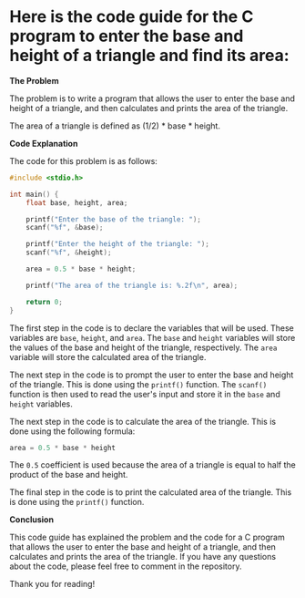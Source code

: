 # Here is the code guide for the C program to enter the base and height of a triangle and find its area:

**The Problem**

The problem is to write a program that allows the user to enter the base and height of a triangle, and then calculates and prints the area of the triangle.

The area of a triangle is defined as (1/2) * base * height.

**Code Explanation**

The code for this problem is as follows:

```c
#include <stdio.h>

int main() {
    float base, height, area;

    printf("Enter the base of the triangle: ");
    scanf("%f", &base);

    printf("Enter the height of the triangle: ");
    scanf("%f", &height);

    area = 0.5 * base * height;

    printf("The area of the triangle is: %.2f\n", area);

    return 0;
}
```

The first step in the code is to declare the variables that will be used. These variables are `base`, `height`, and `area`. The `base` and `height` variables will store the values of the base and height of the triangle, respectively. The `area` variable will store the calculated area of the triangle.

The next step in the code is to prompt the user to enter the base and height of the triangle. This is done using the `printf()` function. The `scanf()` function is then used to read the user's input and store it in the `base` and `height` variables.

The next step in the code is to calculate the area of the triangle. This is done using the following formula:

```c
area = 0.5 * base * height
```

The `0.5` coefficient is used because the area of a triangle is equal to half the product of the base and height.

The final step in the code is to print the calculated area of the triangle. This is done using the `printf()` function.

**Conclusion**

This code guide has explained the problem and the code for a C program that allows the user to enter the base and height of a triangle, and then calculates and prints the area of the triangle. If you have any questions about the code, please feel free to comment in the repository.

Thank you for reading!
